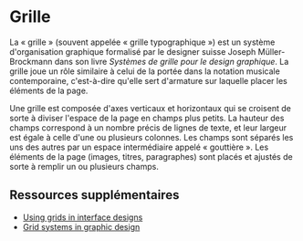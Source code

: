 # Grille

La « grille » (souvent appelée « grille typographique ») est un système d'organisation graphique formalisé par le designer suisse Joseph Müller-Brockmann dans son livre *Systèmes de grille pour le design graphique*. La grille joue un rôle similaire à celui de la portée dans la notation musicale contemporaine, c'est-à-dire qu'elle sert d'armature sur laquelle placer les éléments de la page.

Une grille est composée d'axes verticaux et horizontaux qui se croisent de sorte à diviser l'espace de la page en champs plus petits. La hauteur des champs correspond à un nombre précis de lignes de texte, et leur largeur est égale à celle d'une ou plusieurs colonnes. Les champs sont séparés les uns des autres par un espace intermédiaire appelé « gouttière ». Les éléments de la page (images, titres, paragraphes) sont placés et ajustés de sorte à remplir un ou plusieurs champs.

## Ressources supplémentaires

- [Using grids in interface designs](https://www.nngroup.com/articles/using-grids-in-interface-designs/)
- [Grid systems in graphic design](https://monoskop.org/images/a/a4/Mueller-Brockmann_Josef_Grid_Systems_in_Graphic_Design_Raster_Systeme_fuer_die_Visuele_Gestaltung_English_German_no_OCR.pdf)